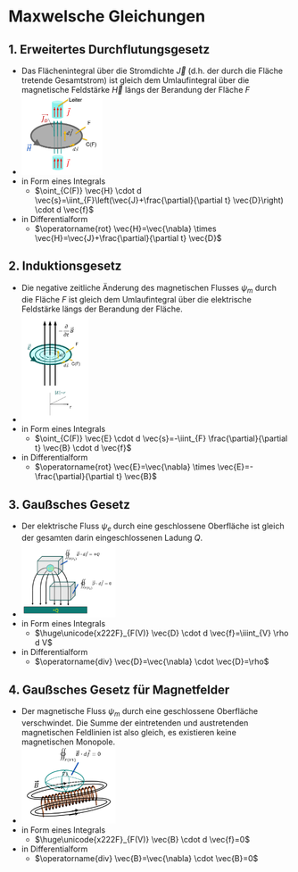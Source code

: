 # Maxwelsche Gleichungen 
## 1. Erweitertes Durchflutungsgesetz 
- Das Flächenintegral über die Stromdichte $\vec{J}$ (d.h. der durch die Fläche tretende Gesamtstrom) ist gleich dem Umlaufintegral über die magnetische Feldstärke $\vec{H}$ längs der Berandung der Fläche $F$ 
- <img src="https://raw.githubusercontent.com/xiaomeng-huang-study/images_Theoretische_Elektrotechnik/refs/heads/main/Scrennshot_2025-04-04_08-21-55.png?raw=" width="30%" />  
- in Form eines Integrals 
	- $\oint_{C(F)} \vec{H} \cdot d \vec{s}=\iint_{F}\left(\vec{J}+\frac{\partial}{\partial t} \vec{D}\right) \cdot d \vec{f}$ 
- in Differentialform 
	- $\operatorname{rot} \vec{H}=\vec{\nabla} \times \vec{H}=\vec{J}+\frac{\partial}{\partial t} \vec{D}$ 

## 2. Induktionsgesetz 
- Die negative zeitliche Änderung des magnetischen Flusses $\psi_{m}$ durch die Fläche $F$ ist gleich dem Umlaufintegral über die elektrische Feldstärke längs der Berandung der Fläche. 
- <img src="https://raw.githubusercontent.com/xiaomeng-huang-study/images_Theoretische_Elektrotechnik/refs/heads/main/Scrennshot_2025-04-04_16-41-51.png?raw=" width="25%" /> 
- in Form eines Integrals 
	- $\oint_{C(F)} \vec{E} \cdot d \vec{s}=-\iint_{F} \frac{\partial}{\partial t} \vec{B} \cdot d \vec{f}$ 
- in Differentialform 
	- $\operatorname{rot} \vec{E}=\vec{\nabla} \times \vec{E}=-\frac{\partial}{\partial t} \vec{B}$ 

## 3. Gaußsches Gesetz 
- Der elektrische Fluss $\psi_{e}$ durch eine geschlossene Oberfläche ist gleich der gesamten darin eingeschlossenen Ladung $Q$. 
- <img src="https://raw.githubusercontent.com/xiaomeng-huang-study/images_Theoretische_Elektrotechnik/refs/heads/main/Scrennshot_2025-04-04_16-46-34.png?raw=" width="35%" /> 
- in Form eines Integrals 
	- $\huge\unicode{x222F}_{F(V)} \vec{D} \cdot d \vec{f}=\iiint_{V} \rho d V$ 
- in Differentialform 
	- $\operatorname{div} \vec{D}=\vec{\nabla} \cdot \vec{D}=\rho$ 

## 4. Gaußsches Gesetz für Magnetfelder 
- Der magnetische Fluss $\psi_{m}$ durch eine geschlossene Oberfläche verschwindet. Die Summe der eintretenden und austretenden magnetischen Feldlinien ist also gleich, es existieren keine magnetischen Monopole. 
- <img src="https://raw.githubusercontent.com/xiaomeng-huang-study/images_Theoretische_Elektrotechnik/refs/heads/main/Scrennshot_2025-04-04_17-04-18.png?raw=" width="35%" /> 
- in Form eines Integrals 
	- $\huge\unicode{x222F}_{F(V)} \vec{B} \cdot d \vec{f}=0$ 
- in Differentialform 
	- $\operatorname{div} \vec{B}=\vec{\nabla} \cdot \vec{B}=0$ 

